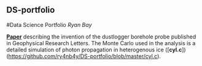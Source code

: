 ## DS-portfolio
#Data Science Portfolio
*Ryan Bay*

[**Paper**](https://github.com/ry4nb4y/DS-portfolio/blob/master/GRL2001.pdf) describing the invention of the dustlogger borehole probe published in Geophysical Research Letters.  The Monte Carlo used in the analysis is a detailed simulation of photon propagation in heterogenous ice ([**cyl.c**])(https://github.com/ry4nb4y/DS-portfolio/blob/master/cyl.c).
